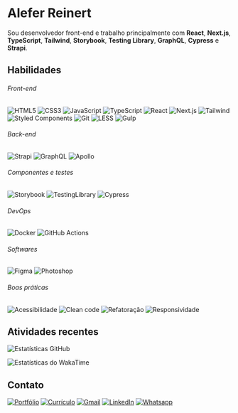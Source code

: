 # Alefer Reinert
Sou desenvolvedor front-end e trabalho principalmente com **React**, **Next.js**, **TypeScript**, **Tailwind**, **Storybook**, **Testing Library**, **GraphQL**, **Cypress** e **Strapi**.


## Habilidades
###### Front-end
![HTML5](https://img.shields.io/badge/HTML5-f5f5f5?style=for-the-badge&logo=html5) ![CSS3](https://img.shields.io/badge/CSS3-f5f5f5?style=for-the-badge&logo=css3&logoColor=156EB0)  ![JavaScript](https://img.shields.io/badge/JavaScript-f5f5f5?style=for-the-badge&logo=javascript)  ![TypeScript](https://img.shields.io/badge/TypeScript-f5f5f5?style=for-the-badge&logo=typescript)  ![React](https://img.shields.io/badge/React-f5f5f5?style=for-the-badge&logo=react)  ![Next.js](https://img.shields.io/badge/Next.js-f5f5f5?style=for-the-badge&logo=nextdotjs&logoColor=000)  ![Tailwind](https://img.shields.io/badge/Tailwind-f5f5f5?style=for-the-badge&logo=tailwindcss)  ![Styled Components](https://img.shields.io/badge/Styled%20Components-f5f5f5?style=for-the-badge&logo=styled-components)  ![Git](https://img.shields.io/badge/Git-f5f5f5?style=for-the-badge&logo=git) ![LESS](https://img.shields.io/badge/LESS-f5f5f5?style=for-the-badge&logo=less&logoColor=1D365D)  ![Gulp](https://img.shields.io/badge/Gulp-f5f5f5?style=for-the-badge&logo=gulp)  

###### Back-end
![Strapi](https://img.shields.io/badge/Strapi-f5f5f5?style=for-the-badge&logo=strapi&logoColor=4945FF)  ![GraphQL](https://img.shields.io/badge/GraphQL-f5f5f5?style=for-the-badge&logo=graphql&logoColor=EE1E92)  ![Apollo](https://img.shields.io/badge/Apollo-f5f5f5?style=for-the-badge&logo=apollographql&logoColor=102A47)  

###### Componentes e testes
![Storybook](https://img.shields.io/badge/Storybook-f5f5f5?style=for-the-badge&logo=storybook)  ![TestingLibrary](https://img.shields.io/badge/Testing%20Library-f5f5f5?style=for-the-badge&logo=testing-library) ![Cypress](https://img.shields.io/badge/Cypress-f5f5f5?style=for-the-badge&logo=cypress)

###### DevOps
![Docker](https://img.shields.io/badge/Docker-f5f5f5?style=for-the-badge&logo=docker)  ![GitHub Actions](https://img.shields.io/badge/GitHub%20Actions-f5f5f5?style=for-the-badge&logo=github-actions) 

###### Softwares
![Figma](https://img.shields.io/badge/Figma-f5f5f5?style=for-the-badge&logo=figma) ![Photoshop](https://img.shields.io/badge/Photoshop-f5f5f5?style=for-the-badge&logo=piapro&logoColor=001D34)

###### Boas práticas
![Acessibilidade](https://img.shields.io/badge/Acessibilidade-f5f5f5?style=for-the-badge)
![Clean code](https://img.shields.io/badge/Clean%20code-f5f5f5?style=for-the-badge)
![Refatoração](https://img.shields.io/badge/Refatoração-f5f5f5?style=for-the-badge)
![Responsividade](https://img.shields.io/badge/Responsividade-f5f5f5?style=for-the-badge)

## Atividades recentes
![Estatísticas GitHub](https://github-readme-stats.vercel.app/api?username=aleferreinert&hide=prs,contribs&show_icons=true&theme=vue&custom_title=Github&locale=pt-br&rank_icon=github) 

![Estatísticas do WakaTime](https://github-readme-stats.vercel.app/api/wakatime?username=aleferreinert&theme=vue&locale=pt-br&v=2&custom_title=WakaTime%20(Últimos%207%20dias))

<!--
[![wakatime](https://wakatime.com/badge/user/38979235-41b3-49f4-8f17-7def5d04f3d2.svg?style=for-the-badge&&v=1)](https://wakatime.com/@38979235-41b3-49f4-8f17-7def5d04f3d2)
-->

## Contato

[![Portfólio](https://img.shields.io/badge/PORTFÓLIO-00344a?style=for-the-badge)](https://aleferreinert.vercel.app) [![Currículo](https://img.shields.io/badge/currículo-273849?style=for-the-badge)](https://drive.google.com/file/d/1rl5BEI5eoqREjQUh37iKNULMQAFPRAx0/view)  [![Gmail](https://img.shields.io/badge/Email-D14836?style=for-the-badge)](mailto:aleferreinert@gmail.com)  [![LinkedIn](https://img.shields.io/badge/LinkedIn-0077B5?style=for-the-badge&logo=linkedin&logoColor=white)](https://www.linkedin.com/in/aleferreinert)  [![Whatsapp](https://img.shields.io/badge/WhatsApp-25D366?style=for-the-badge)](https://wa.me/5547999558118)  
